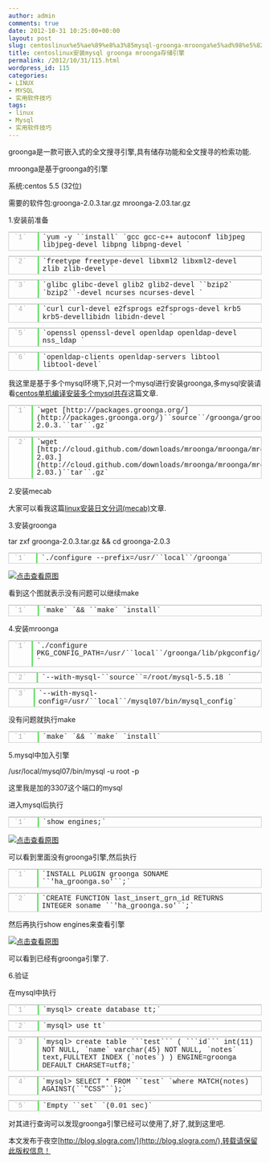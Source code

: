 ```yaml
---
author: admin
comments: true
date: 2012-10-31 10:25:00+00:00
layout: post
slug: centoslinux%e5%ae%89%e8%a3%85mysql-groonga-mroonga%e5%ad%98%e5%82%a8%e5%bc%95%e6%93%8e
title: centoslinux安装mysql groonga mroonga存储引擎
permalink: /2012/10/31/115.html
wordpress_id: 115
categories:
- LINUX
- MYSQL
- 实用软件技巧
tags:
- linux
- Mysql
- 实用软件技巧
---
```






groonga是一款可嵌入式的全文搜寻引擎,具有储存功能和全文搜寻的检索功能.





mroonga是基于groonga的引擎





系统:centos 5.5 (32位)





需要的软件包:groonga-2.0.3.tar.gz mroonga-2.03.tar.gz





1.安装前准备

















<table style="border-bottom:rgb(204,204,204) 1px solid; position:static!important; text-align:left!important; border-left:rgb(204,204,204) 1px solid; padding-bottom:0px!important; line-height:1.1em!important; margin:5px 0px 10px; outline-color:!important; padding-left:0px!important; outline-width:0px!important; width:auto!important; bottom:auto!important; padding-right:0px!important; border-collapse:collapse!important; float:none!important; height:auto!important; font-size:1em!important; vertical-align:baseline!important; border-top:rgb(204,204,204) 1px solid; right:auto!important; border-right:rgb(204,204,204) 1px solid; padding-top:0px!important; top:auto!important; left:auto!important" >
<tbody style="position:static!important; padding-bottom:0px!important; line-height:1.1em!important; border-right-width:0px!important; margin:0px; outline-color:!important; padding-left:0px!important; outline-width:0px!important; width:auto!important; bottom:auto!important; padding-right:0px!important; float:none!important; border-top-width:0px!important; border-bottom-width:0px!important; height:auto!important; font-size:1em!important; vertical-align:baseline!important; border-left-width:0px!important; right:auto!important; padding-top:0px!important; top:auto!important; left:auto!important" >
<tr style="position:static!important; padding-bottom:0px!important; line-height:1.1em!important; border-right-width:0px!important; margin:0px; outline-color:!important; padding-left:0px!important; outline-width:0px!important; width:auto!important; bottom:auto!important; padding-right:0px!important; float:none!important; border-top-width:0px!important; border-bottom-width:0px!important; height:auto!important; font-size:1em!important; vertical-align:baseline!important; border-left-width:0px!important; right:auto!important; padding-top:0px!important; top:auto!important; left:auto!important" >

<td style="position:static!important; padding-bottom:2px; line-height:1.1em!important; border-right-width:0px!important; margin:0px; outline-color:!important; padding-left:10px; outline-width:0px!important; width:3em!important; bottom:auto!important; padding-right:10px; font-family:Consolas,'Bitstream Vera Sans Mono','Courier New',Courier,monospace!important; float:none!important; border-bottom-width:0px!important; height:auto!important; color:rgb(175,175,175)!important; font-size:1em!important; vertical-align:top!important; border-top:rgb(204,204,204) 1px solid; border-left-width:0px!important; right:auto!important; padding-top:2px; top:auto!important; left:auto!important" class="number" >
`1`
</td>

<td style="position:static!important; border-left:rgb(108,226,108) 3px solid; padding-bottom:2px; border-right-width:0px!important; overflow-x:hidden; overflow-y:hidden; margin:0px; outline-color:!important; padding-left:0.5em!important; outline-width:0px!important; width:580px; bottom:auto!important; padding-right:10px; font-family:Consolas,'Bitstream Vera Sans Mono','Courier New',Courier,monospace!important; float:none!important; border-bottom-width:0px!important; height:auto!important; clear:both; font-size:1em!important; vertical-align:top!important; border-top:rgb(204,204,204) 1px solid; right:auto!important; padding-top:2px; top:auto!important; left:auto!important" class="content" >
`yum
 -y ``install` `gcc
 gcc-c++ autoconf libjpeg libjpeg-devel libpng libpng-devel `
</td>
</tr>
</tbody>
</table>






<table style="border-bottom:rgb(204,204,204) 1px solid; position:static!important; text-align:left!important; border-left:rgb(204,204,204) 1px solid; padding-bottom:0px!important; line-height:1.1em!important; margin:5px 0px 10px; outline-color:!important; padding-left:0px!important; outline-width:0px!important; width:auto!important; bottom:auto!important; padding-right:0px!important; border-collapse:collapse!important; float:none!important; height:auto!important; font-size:1em!important; vertical-align:baseline!important; border-top:rgb(204,204,204) 1px solid; right:auto!important; border-right:rgb(204,204,204) 1px solid; padding-top:0px!important; top:auto!important; left:auto!important" >
<tbody style="position:static!important; padding-bottom:0px!important; line-height:1.1em!important; border-right-width:0px!important; margin:0px; outline-color:!important; padding-left:0px!important; outline-width:0px!important; width:auto!important; bottom:auto!important; padding-right:0px!important; float:none!important; border-top-width:0px!important; border-bottom-width:0px!important; height:auto!important; font-size:1em!important; vertical-align:baseline!important; border-left-width:0px!important; right:auto!important; padding-top:0px!important; top:auto!important; left:auto!important" >
<tr style="position:static!important; padding-bottom:0px!important; line-height:1.1em!important; border-right-width:0px!important; margin:0px; outline-color:!important; padding-left:0px!important; outline-width:0px!important; width:auto!important; bottom:auto!important; padding-right:0px!important; float:none!important; border-top-width:0px!important; border-bottom-width:0px!important; height:auto!important; font-size:1em!important; vertical-align:baseline!important; border-left-width:0px!important; right:auto!important; padding-top:0px!important; top:auto!important; left:auto!important" >

<td style="position:static!important; padding-bottom:2px; line-height:1.1em!important; border-right-width:0px!important; margin:0px; outline-color:!important; padding-left:10px; outline-width:0px!important; width:3em!important; bottom:auto!important; padding-right:10px; font-family:Consolas,'Bitstream Vera Sans Mono','Courier New',Courier,monospace!important; float:none!important; border-bottom-width:0px!important; height:auto!important; color:rgb(175,175,175)!important; font-size:1em!important; vertical-align:top!important; border-top:rgb(204,204,204) 1px solid; border-left-width:0px!important; right:auto!important; padding-top:2px; top:auto!important; left:auto!important" class="number" >
`2`
</td>

<td style="position:static!important; border-left:rgb(108,226,108) 3px solid; padding-bottom:2px; border-right-width:0px!important; overflow-x:hidden; overflow-y:hidden; margin:0px; outline-color:!important; padding-left:0.5em!important; outline-width:0px!important; width:580px; bottom:auto!important; padding-right:10px; font-family:Consolas,'Bitstream Vera Sans Mono','Courier New',Courier,monospace!important; float:none!important; border-bottom-width:0px!important; height:auto!important; clear:both; font-size:1em!important; vertical-align:top!important; border-top:rgb(204,204,204) 1px solid; right:auto!important; padding-top:2px; top:auto!important; left:auto!important" class="content" >
`freetype
 freetype-devel libxml2 libxml2-devel zlib zlib-devel `
</td>
</tr>
</tbody>
</table>






<table style="border-bottom:rgb(204,204,204) 1px solid; position:static!important; text-align:left!important; border-left:rgb(204,204,204) 1px solid; padding-bottom:0px!important; line-height:1.1em!important; margin:5px 0px 10px; outline-color:!important; padding-left:0px!important; outline-width:0px!important; width:auto!important; bottom:auto!important; padding-right:0px!important; border-collapse:collapse!important; float:none!important; height:auto!important; font-size:1em!important; vertical-align:baseline!important; border-top:rgb(204,204,204) 1px solid; right:auto!important; border-right:rgb(204,204,204) 1px solid; padding-top:0px!important; top:auto!important; left:auto!important" >
<tbody style="position:static!important; padding-bottom:0px!important; line-height:1.1em!important; border-right-width:0px!important; margin:0px; outline-color:!important; padding-left:0px!important; outline-width:0px!important; width:auto!important; bottom:auto!important; padding-right:0px!important; float:none!important; border-top-width:0px!important; border-bottom-width:0px!important; height:auto!important; font-size:1em!important; vertical-align:baseline!important; border-left-width:0px!important; right:auto!important; padding-top:0px!important; top:auto!important; left:auto!important" >
<tr style="position:static!important; padding-bottom:0px!important; line-height:1.1em!important; border-right-width:0px!important; margin:0px; outline-color:!important; padding-left:0px!important; outline-width:0px!important; width:auto!important; bottom:auto!important; padding-right:0px!important; float:none!important; border-top-width:0px!important; border-bottom-width:0px!important; height:auto!important; font-size:1em!important; vertical-align:baseline!important; border-left-width:0px!important; right:auto!important; padding-top:0px!important; top:auto!important; left:auto!important" >

<td style="position:static!important; padding-bottom:2px; line-height:1.1em!important; border-right-width:0px!important; margin:0px; outline-color:!important; padding-left:10px; outline-width:0px!important; width:3em!important; bottom:auto!important; padding-right:10px; font-family:Consolas,'Bitstream Vera Sans Mono','Courier New',Courier,monospace!important; float:none!important; border-bottom-width:0px!important; height:auto!important; color:rgb(175,175,175)!important; font-size:1em!important; vertical-align:top!important; border-top:rgb(204,204,204) 1px solid; border-left-width:0px!important; right:auto!important; padding-top:2px; top:auto!important; left:auto!important" class="number" >
`3`
</td>

<td style="position:static!important; border-left:rgb(108,226,108) 3px solid; padding-bottom:2px; border-right-width:0px!important; overflow-x:hidden; overflow-y:hidden; margin:0px; outline-color:!important; padding-left:0.5em!important; outline-width:0px!important; width:580px; bottom:auto!important; padding-right:10px; font-family:Consolas,'Bitstream Vera Sans Mono','Courier New',Courier,monospace!important; float:none!important; border-bottom-width:0px!important; height:auto!important; clear:both; font-size:1em!important; vertical-align:top!important; border-top:rgb(204,204,204) 1px solid; right:auto!important; padding-top:2px; top:auto!important; left:auto!important" class="content" >
`glibc
 glibc-devel glib2 glib2-devel ``bzip2` `bzip2``-devel
 ncurses ncurses-devel `
</td>
</tr>
</tbody>
</table>






<table style="border-bottom:rgb(204,204,204) 1px solid; position:static!important; text-align:left!important; border-left:rgb(204,204,204) 1px solid; padding-bottom:0px!important; line-height:1.1em!important; margin:5px 0px 10px; outline-color:!important; padding-left:0px!important; outline-width:0px!important; width:auto!important; bottom:auto!important; padding-right:0px!important; border-collapse:collapse!important; float:none!important; height:auto!important; font-size:1em!important; vertical-align:baseline!important; border-top:rgb(204,204,204) 1px solid; right:auto!important; border-right:rgb(204,204,204) 1px solid; padding-top:0px!important; top:auto!important; left:auto!important" >
<tbody style="position:static!important; padding-bottom:0px!important; line-height:1.1em!important; border-right-width:0px!important; margin:0px; outline-color:!important; padding-left:0px!important; outline-width:0px!important; width:auto!important; bottom:auto!important; padding-right:0px!important; float:none!important; border-top-width:0px!important; border-bottom-width:0px!important; height:auto!important; font-size:1em!important; vertical-align:baseline!important; border-left-width:0px!important; right:auto!important; padding-top:0px!important; top:auto!important; left:auto!important" >
<tr style="position:static!important; padding-bottom:0px!important; line-height:1.1em!important; border-right-width:0px!important; margin:0px; outline-color:!important; padding-left:0px!important; outline-width:0px!important; width:auto!important; bottom:auto!important; padding-right:0px!important; float:none!important; border-top-width:0px!important; border-bottom-width:0px!important; height:auto!important; font-size:1em!important; vertical-align:baseline!important; border-left-width:0px!important; right:auto!important; padding-top:0px!important; top:auto!important; left:auto!important" >

<td style="position:static!important; padding-bottom:2px; line-height:1.1em!important; border-right-width:0px!important; margin:0px; outline-color:!important; padding-left:10px; outline-width:0px!important; width:3em!important; bottom:auto!important; padding-right:10px; font-family:Consolas,'Bitstream Vera Sans Mono','Courier New',Courier,monospace!important; float:none!important; border-bottom-width:0px!important; height:auto!important; color:rgb(175,175,175)!important; font-size:1em!important; vertical-align:top!important; border-top:rgb(204,204,204) 1px solid; border-left-width:0px!important; right:auto!important; padding-top:2px; top:auto!important; left:auto!important" class="number" >
`4`
</td>

<td style="position:static!important; border-left:rgb(108,226,108) 3px solid; padding-bottom:2px; border-right-width:0px!important; overflow-x:hidden; overflow-y:hidden; margin:0px; outline-color:!important; padding-left:0.5em!important; outline-width:0px!important; width:580px; bottom:auto!important; padding-right:10px; font-family:Consolas,'Bitstream Vera Sans Mono','Courier New',Courier,monospace!important; float:none!important; border-bottom-width:0px!important; height:auto!important; clear:both; font-size:1em!important; vertical-align:top!important; border-top:rgb(204,204,204) 1px solid; right:auto!important; padding-top:2px; top:auto!important; left:auto!important" class="content" >
`curl
 curl-devel e2fsprogs e2fsprogs-devel krb5 krb5-devellibidn libidn-devel `
</td>
</tr>
</tbody>
</table>






<table style="border-bottom:rgb(204,204,204) 1px solid; position:static!important; text-align:left!important; border-left:rgb(204,204,204) 1px solid; padding-bottom:0px!important; line-height:1.1em!important; margin:5px 0px 10px; outline-color:!important; padding-left:0px!important; outline-width:0px!important; width:auto!important; bottom:auto!important; padding-right:0px!important; border-collapse:collapse!important; float:none!important; height:auto!important; font-size:1em!important; vertical-align:baseline!important; border-top:rgb(204,204,204) 1px solid; right:auto!important; border-right:rgb(204,204,204) 1px solid; padding-top:0px!important; top:auto!important; left:auto!important" >
<tbody style="position:static!important; padding-bottom:0px!important; line-height:1.1em!important; border-right-width:0px!important; margin:0px; outline-color:!important; padding-left:0px!important; outline-width:0px!important; width:auto!important; bottom:auto!important; padding-right:0px!important; float:none!important; border-top-width:0px!important; border-bottom-width:0px!important; height:auto!important; font-size:1em!important; vertical-align:baseline!important; border-left-width:0px!important; right:auto!important; padding-top:0px!important; top:auto!important; left:auto!important" >
<tr style="position:static!important; padding-bottom:0px!important; line-height:1.1em!important; border-right-width:0px!important; margin:0px; outline-color:!important; padding-left:0px!important; outline-width:0px!important; width:auto!important; bottom:auto!important; padding-right:0px!important; float:none!important; border-top-width:0px!important; border-bottom-width:0px!important; height:auto!important; font-size:1em!important; vertical-align:baseline!important; border-left-width:0px!important; right:auto!important; padding-top:0px!important; top:auto!important; left:auto!important" >

<td style="position:static!important; padding-bottom:2px; line-height:1.1em!important; border-right-width:0px!important; margin:0px; outline-color:!important; padding-left:10px; outline-width:0px!important; width:3em!important; bottom:auto!important; padding-right:10px; font-family:Consolas,'Bitstream Vera Sans Mono','Courier New',Courier,monospace!important; float:none!important; border-bottom-width:0px!important; height:auto!important; color:rgb(175,175,175)!important; font-size:1em!important; vertical-align:top!important; border-top:rgb(204,204,204) 1px solid; border-left-width:0px!important; right:auto!important; padding-top:2px; top:auto!important; left:auto!important" class="number" >
`5`
</td>

<td style="position:static!important; border-left:rgb(108,226,108) 3px solid; padding-bottom:2px; border-right-width:0px!important; overflow-x:hidden; overflow-y:hidden; margin:0px; outline-color:!important; padding-left:0.5em!important; outline-width:0px!important; width:580px; bottom:auto!important; padding-right:10px; font-family:Consolas,'Bitstream Vera Sans Mono','Courier New',Courier,monospace!important; float:none!important; border-bottom-width:0px!important; height:auto!important; clear:both; font-size:1em!important; vertical-align:top!important; border-top:rgb(204,204,204) 1px solid; right:auto!important; padding-top:2px; top:auto!important; left:auto!important" class="content" >
`openssl
 openssl-devel openldap openldap-devel nss_ldap `
</td>
</tr>
</tbody>
</table>






<table style="border-bottom:rgb(204,204,204) 1px solid; position:static!important; text-align:left!important; border-left:rgb(204,204,204) 1px solid; padding-bottom:0px!important; line-height:1.1em!important; margin:5px 0px 10px; outline-color:!important; padding-left:0px!important; outline-width:0px!important; width:auto!important; bottom:auto!important; padding-right:0px!important; border-collapse:collapse!important; float:none!important; height:auto!important; font-size:1em!important; vertical-align:baseline!important; border-top:rgb(204,204,204) 1px solid; right:auto!important; border-right:rgb(204,204,204) 1px solid; padding-top:0px!important; top:auto!important; left:auto!important" >
<tbody style="position:static!important; padding-bottom:0px!important; line-height:1.1em!important; border-right-width:0px!important; margin:0px; outline-color:!important; padding-left:0px!important; outline-width:0px!important; width:auto!important; bottom:auto!important; padding-right:0px!important; float:none!important; border-top-width:0px!important; border-bottom-width:0px!important; height:auto!important; font-size:1em!important; vertical-align:baseline!important; border-left-width:0px!important; right:auto!important; padding-top:0px!important; top:auto!important; left:auto!important" >
<tr style="position:static!important; padding-bottom:0px!important; line-height:1.1em!important; border-right-width:0px!important; margin:0px; outline-color:!important; padding-left:0px!important; outline-width:0px!important; width:auto!important; bottom:auto!important; padding-right:0px!important; float:none!important; border-top-width:0px!important; border-bottom-width:0px!important; height:auto!important; font-size:1em!important; vertical-align:baseline!important; border-left-width:0px!important; right:auto!important; padding-top:0px!important; top:auto!important; left:auto!important" >

<td style="position:static!important; padding-bottom:2px; line-height:1.1em!important; border-right-width:0px!important; margin:0px; outline-color:!important; padding-left:10px; outline-width:0px!important; width:3em!important; bottom:auto!important; padding-right:10px; font-family:Consolas,'Bitstream Vera Sans Mono','Courier New',Courier,monospace!important; float:none!important; border-bottom-width:0px!important; height:auto!important; color:rgb(175,175,175)!important; font-size:1em!important; vertical-align:top!important; border-top:rgb(204,204,204) 1px solid; border-left-width:0px!important; right:auto!important; padding-top:2px; top:auto!important; left:auto!important" class="number" >
`6`
</td>

<td style="position:static!important; border-left:rgb(108,226,108) 3px solid; padding-bottom:2px; border-right-width:0px!important; overflow-x:hidden; overflow-y:hidden; margin:0px; outline-color:!important; padding-left:0.5em!important; outline-width:0px!important; width:580px; bottom:auto!important; padding-right:10px; font-family:Consolas,'Bitstream Vera Sans Mono','Courier New',Courier,monospace!important; float:none!important; border-bottom-width:0px!important; height:auto!important; clear:both; font-size:1em!important; vertical-align:top!important; border-top:rgb(204,204,204) 1px solid; right:auto!important; padding-top:2px; top:auto!important; left:auto!important" class="content" >
`openldap-clients
 openldap-servers libtool libtool-devel`
</td>
</tr>
</tbody>
</table>


















我这里是基于多个mysql环境下,只对一个mysql进行安装groonga,多mysql安装请看[centos单机编译安装多个mysql共存](http://blog.slogra.com/post-199.html)这篇文章.

















<table style="border-bottom:rgb(204,204,204) 1px solid; position:static!important; text-align:left!important; border-left:rgb(204,204,204) 1px solid; padding-bottom:0px!important; line-height:1.1em!important; margin:5px 0px 10px; outline-color:!important; padding-left:0px!important; outline-width:0px!important; width:auto!important; bottom:auto!important; padding-right:0px!important; border-collapse:collapse!important; float:none!important; height:auto!important; font-size:1em!important; vertical-align:baseline!important; border-top:rgb(204,204,204) 1px solid; right:auto!important; border-right:rgb(204,204,204) 1px solid; padding-top:0px!important; top:auto!important; left:auto!important" >
<tbody style="position:static!important; padding-bottom:0px!important; line-height:1.1em!important; border-right-width:0px!important; margin:0px; outline-color:!important; padding-left:0px!important; outline-width:0px!important; width:auto!important; bottom:auto!important; padding-right:0px!important; float:none!important; border-top-width:0px!important; border-bottom-width:0px!important; height:auto!important; font-size:1em!important; vertical-align:baseline!important; border-left-width:0px!important; right:auto!important; padding-top:0px!important; top:auto!important; left:auto!important" >
<tr style="position:static!important; padding-bottom:0px!important; line-height:1.1em!important; border-right-width:0px!important; margin:0px; outline-color:!important; padding-left:0px!important; outline-width:0px!important; width:auto!important; bottom:auto!important; padding-right:0px!important; float:none!important; border-top-width:0px!important; border-bottom-width:0px!important; height:auto!important; font-size:1em!important; vertical-align:baseline!important; border-left-width:0px!important; right:auto!important; padding-top:0px!important; top:auto!important; left:auto!important" >

<td style="position:static!important; padding-bottom:2px; line-height:1.1em!important; border-right-width:0px!important; margin:0px; outline-color:!important; padding-left:10px; outline-width:0px!important; width:3em!important; bottom:auto!important; padding-right:10px; font-family:Consolas,'Bitstream Vera Sans Mono','Courier New',Courier,monospace!important; float:none!important; border-bottom-width:0px!important; height:auto!important; color:rgb(175,175,175)!important; font-size:1em!important; vertical-align:top!important; border-top:rgb(204,204,204) 1px solid; border-left-width:0px!important; right:auto!important; padding-top:2px; top:auto!important; left:auto!important" class="number" >
`1`
</td>

<td style="position:static!important; border-left:rgb(108,226,108) 3px solid; padding-bottom:2px; border-right-width:0px!important; overflow-x:hidden; overflow-y:hidden; margin:0px; outline-color:!important; padding-left:0.5em!important; outline-width:0px!important; width:580px; bottom:auto!important; padding-right:10px; font-family:Consolas,'Bitstream Vera Sans Mono','Courier New',Courier,monospace!important; float:none!important; border-bottom-width:0px!important; height:auto!important; clear:both; font-size:1em!important; vertical-align:top!important; border-top:rgb(204,204,204) 1px solid; right:auto!important; padding-top:2px; top:auto!important; left:auto!important" class="content" >
`wget [http://packages.groonga.org/](http://packages.groonga.org/)``source``/groonga/groonga-2.0.3.``tar``.gz`
</td>
</tr>
</tbody>
</table>






<table style="border-bottom:rgb(204,204,204) 1px solid; position:static!important; text-align:left!important; border-left:rgb(204,204,204) 1px solid; padding-bottom:0px!important; line-height:1.1em!important; margin:5px 0px 10px; outline-color:!important; padding-left:0px!important; outline-width:0px!important; width:auto!important; bottom:auto!important; padding-right:0px!important; border-collapse:collapse!important; float:none!important; height:auto!important; font-size:1em!important; vertical-align:baseline!important; border-top:rgb(204,204,204) 1px solid; right:auto!important; border-right:rgb(204,204,204) 1px solid; padding-top:0px!important; top:auto!important; left:auto!important" >
<tbody style="position:static!important; padding-bottom:0px!important; line-height:1.1em!important; border-right-width:0px!important; margin:0px; outline-color:!important; padding-left:0px!important; outline-width:0px!important; width:auto!important; bottom:auto!important; padding-right:0px!important; float:none!important; border-top-width:0px!important; border-bottom-width:0px!important; height:auto!important; font-size:1em!important; vertical-align:baseline!important; border-left-width:0px!important; right:auto!important; padding-top:0px!important; top:auto!important; left:auto!important" >
<tr style="position:static!important; padding-bottom:0px!important; line-height:1.1em!important; border-right-width:0px!important; margin:0px; outline-color:!important; padding-left:0px!important; outline-width:0px!important; width:auto!important; bottom:auto!important; padding-right:0px!important; float:none!important; border-top-width:0px!important; border-bottom-width:0px!important; height:auto!important; font-size:1em!important; vertical-align:baseline!important; border-left-width:0px!important; right:auto!important; padding-top:0px!important; top:auto!important; left:auto!important" >

<td style="position:static!important; padding-bottom:2px; line-height:1.1em!important; border-right-width:0px!important; margin:0px; outline-color:!important; padding-left:10px; outline-width:0px!important; width:3em!important; bottom:auto!important; padding-right:10px; font-family:Consolas,'Bitstream Vera Sans Mono','Courier New',Courier,monospace!important; float:none!important; border-bottom-width:0px!important; height:auto!important; color:rgb(175,175,175)!important; font-size:1em!important; vertical-align:top!important; border-top:rgb(204,204,204) 1px solid; border-left-width:0px!important; right:auto!important; padding-top:2px; top:auto!important; left:auto!important" class="number" >
`2`
</td>

<td style="position:static!important; border-left:rgb(108,226,108) 3px solid; padding-bottom:2px; border-right-width:0px!important; overflow-x:hidden; overflow-y:hidden; margin:0px; outline-color:!important; padding-left:0.5em!important; outline-width:0px!important; width:580px; bottom:auto!important; padding-right:10px; font-family:Consolas,'Bitstream Vera Sans Mono','Courier New',Courier,monospace!important; float:none!important; border-bottom-width:0px!important; height:auto!important; clear:both; font-size:1em!important; vertical-align:top!important; border-top:rgb(204,204,204) 1px solid; right:auto!important; padding-top:2px; top:auto!important; left:auto!important" class="content" >
`wget [http://cloud.github.com/downloads/mroonga/mroonga/mroonga-2.03.](http://cloud.github.com/downloads/mroonga/mroonga/mroonga-2.03.)``tar``.gz`
</td>
</tr>
</tbody>
</table>


















2.安装mecab





大家可以看我这篇[linux安装日文分词(mecab)](http://blog.slogra.com/post-203.html)文章.





  







3.安装groonga





tar zxf groonga-2.0.3.tar.gz && cd groonga-2.0.3














<table style="border-bottom:rgb(204,204,204) 1px solid; position:static!important; text-align:left!important; border-left:rgb(204,204,204) 1px solid; padding-bottom:0px!important; line-height:1.1em!important; margin:5px 0px 10px; outline-color:!important; padding-left:0px!important; outline-width:0px!important; width:auto!important; bottom:auto!important; padding-right:0px!important; border-collapse:collapse!important; float:none!important; height:auto!important; font-size:1em!important; vertical-align:baseline!important; border-top:rgb(204,204,204) 1px solid; right:auto!important; border-right:rgb(204,204,204) 1px solid; padding-top:0px!important; top:auto!important; left:auto!important" >
<tbody style="position:static!important; padding-bottom:0px!important; line-height:1.1em!important; border-right-width:0px!important; margin:0px; outline-color:!important; padding-left:0px!important; outline-width:0px!important; width:auto!important; bottom:auto!important; padding-right:0px!important; float:none!important; border-top-width:0px!important; border-bottom-width:0px!important; height:auto!important; font-size:1em!important; vertical-align:baseline!important; border-left-width:0px!important; right:auto!important; padding-top:0px!important; top:auto!important; left:auto!important" >
<tr style="position:static!important; padding-bottom:0px!important; line-height:1.1em!important; border-right-width:0px!important; margin:0px; outline-color:!important; padding-left:0px!important; outline-width:0px!important; width:auto!important; bottom:auto!important; padding-right:0px!important; float:none!important; border-top-width:0px!important; border-bottom-width:0px!important; height:auto!important; font-size:1em!important; vertical-align:baseline!important; border-left-width:0px!important; right:auto!important; padding-top:0px!important; top:auto!important; left:auto!important" >

<td style="position:static!important; padding-bottom:2px; line-height:1.1em!important; border-right-width:0px!important; margin:0px; outline-color:!important; padding-left:10px; outline-width:0px!important; width:3em!important; bottom:auto!important; padding-right:10px; font-family:Consolas,'Bitstream Vera Sans Mono','Courier New',Courier,monospace!important; float:none!important; border-bottom-width:0px!important; height:auto!important; color:rgb(175,175,175)!important; font-size:1em!important; vertical-align:top!important; border-top:rgb(204,204,204) 1px solid; border-left-width:0px!important; right:auto!important; padding-top:2px; top:auto!important; left:auto!important" class="number" >
`1`
</td>

<td style="position:static!important; border-left:rgb(108,226,108) 3px solid; padding-bottom:2px; border-right-width:0px!important; overflow-x:hidden; overflow-y:hidden; margin:0px; outline-color:!important; padding-left:0.5em!important; outline-width:0px!important; width:580px; bottom:auto!important; padding-right:10px; font-family:Consolas,'Bitstream Vera Sans Mono','Courier New',Courier,monospace!important; float:none!important; border-bottom-width:0px!important; height:auto!important; clear:both; font-size:1em!important; vertical-align:top!important; border-top:rgb(204,204,204) 1px solid; right:auto!important; padding-top:2px; top:auto!important; left:auto!important" class="content" >
`./configure
 --prefix=/usr/``local``/groonga`
</td>
</tr>
</tbody>
</table>















[![点击查看原图](http://akmumu-wordpress.stor.sinaapp.com/wp-content/uploads/pic/other_site/blog_slogra_b4b1959477263cb35fbdfc723cc504b1201206092038541162837073.jpg)](http://akmumu-wordpress.stor.sinaapp.com/wp-content/uploads/pic/other_site/blog_slogra_b4b1959477263cb35fbdfc723cc504b1201206092038541162837073.jpg)  







看到这个图就表示没有问题可以继续make














<table style="border-bottom:rgb(204,204,204) 1px solid; position:static!important; text-align:left!important; border-left:rgb(204,204,204) 1px solid; padding-bottom:0px!important; line-height:1.1em!important; margin:5px 0px 10px; outline-color:!important; padding-left:0px!important; outline-width:0px!important; width:auto!important; bottom:auto!important; padding-right:0px!important; border-collapse:collapse!important; float:none!important; height:auto!important; font-size:1em!important; vertical-align:baseline!important; border-top:rgb(204,204,204) 1px solid; right:auto!important; border-right:rgb(204,204,204) 1px solid; padding-top:0px!important; top:auto!important; left:auto!important" >
<tbody style="position:static!important; padding-bottom:0px!important; line-height:1.1em!important; border-right-width:0px!important; margin:0px; outline-color:!important; padding-left:0px!important; outline-width:0px!important; width:auto!important; bottom:auto!important; padding-right:0px!important; float:none!important; border-top-width:0px!important; border-bottom-width:0px!important; height:auto!important; font-size:1em!important; vertical-align:baseline!important; border-left-width:0px!important; right:auto!important; padding-top:0px!important; top:auto!important; left:auto!important" >
<tr style="position:static!important; padding-bottom:0px!important; line-height:1.1em!important; border-right-width:0px!important; margin:0px; outline-color:!important; padding-left:0px!important; outline-width:0px!important; width:auto!important; bottom:auto!important; padding-right:0px!important; float:none!important; border-top-width:0px!important; border-bottom-width:0px!important; height:auto!important; font-size:1em!important; vertical-align:baseline!important; border-left-width:0px!important; right:auto!important; padding-top:0px!important; top:auto!important; left:auto!important" >

<td style="position:static!important; padding-bottom:2px; line-height:1.1em!important; border-right-width:0px!important; margin:0px; outline-color:!important; padding-left:10px; outline-width:0px!important; width:3em!important; bottom:auto!important; padding-right:10px; font-family:Consolas,'Bitstream Vera Sans Mono','Courier New',Courier,monospace!important; float:none!important; border-bottom-width:0px!important; height:auto!important; color:rgb(175,175,175)!important; font-size:1em!important; vertical-align:top!important; border-top:rgb(204,204,204) 1px solid; border-left-width:0px!important; right:auto!important; padding-top:2px; top:auto!important; left:auto!important" class="number" >
`1`
</td>

<td style="position:static!important; border-left:rgb(108,226,108) 3px solid; padding-bottom:2px; border-right-width:0px!important; overflow-x:hidden; overflow-y:hidden; margin:0px; outline-color:!important; padding-left:0.5em!important; outline-width:0px!important; width:580px; bottom:auto!important; padding-right:10px; font-family:Consolas,'Bitstream Vera Sans Mono','Courier New',Courier,monospace!important; float:none!important; border-bottom-width:0px!important; height:auto!important; clear:both; font-size:1em!important; vertical-align:top!important; border-top:rgb(204,204,204) 1px solid; right:auto!important; padding-top:2px; top:auto!important; left:auto!important" class="content" >
`make` `&& ``make` `install`
</td>
</tr>
</tbody>
</table>















4.安装mroonga

















<table style="border-bottom:rgb(204,204,204) 1px solid; position:static!important; text-align:left!important; border-left:rgb(204,204,204) 1px solid; padding-bottom:0px!important; line-height:1.1em!important; margin:5px 0px 10px; outline-color:!important; padding-left:0px!important; outline-width:0px!important; width:auto!important; bottom:auto!important; padding-right:0px!important; border-collapse:collapse!important; float:none!important; height:auto!important; font-size:1em!important; vertical-align:baseline!important; border-top:rgb(204,204,204) 1px solid; right:auto!important; border-right:rgb(204,204,204) 1px solid; padding-top:0px!important; top:auto!important; left:auto!important" >
<tbody style="position:static!important; padding-bottom:0px!important; line-height:1.1em!important; border-right-width:0px!important; margin:0px; outline-color:!important; padding-left:0px!important; outline-width:0px!important; width:auto!important; bottom:auto!important; padding-right:0px!important; float:none!important; border-top-width:0px!important; border-bottom-width:0px!important; height:auto!important; font-size:1em!important; vertical-align:baseline!important; border-left-width:0px!important; right:auto!important; padding-top:0px!important; top:auto!important; left:auto!important" >
<tr style="position:static!important; padding-bottom:0px!important; line-height:1.1em!important; border-right-width:0px!important; margin:0px; outline-color:!important; padding-left:0px!important; outline-width:0px!important; width:auto!important; bottom:auto!important; padding-right:0px!important; float:none!important; border-top-width:0px!important; border-bottom-width:0px!important; height:auto!important; font-size:1em!important; vertical-align:baseline!important; border-left-width:0px!important; right:auto!important; padding-top:0px!important; top:auto!important; left:auto!important" >

<td style="position:static!important; padding-bottom:2px; line-height:1.1em!important; border-right-width:0px!important; margin:0px; outline-color:!important; padding-left:10px; outline-width:0px!important; width:3em!important; bottom:auto!important; padding-right:10px; font-family:Consolas,'Bitstream Vera Sans Mono','Courier New',Courier,monospace!important; float:none!important; border-bottom-width:0px!important; height:auto!important; color:rgb(175,175,175)!important; font-size:1em!important; vertical-align:top!important; border-top:rgb(204,204,204) 1px solid; border-left-width:0px!important; right:auto!important; padding-top:2px; top:auto!important; left:auto!important" class="number" >
`1`
</td>

<td style="position:static!important; border-left:rgb(108,226,108) 3px solid; padding-bottom:2px; border-right-width:0px!important; overflow-x:hidden; overflow-y:hidden; margin:0px; outline-color:!important; padding-left:0.5em!important; outline-width:0px!important; width:580px; bottom:auto!important; padding-right:10px; font-family:Consolas,'Bitstream Vera Sans Mono','Courier New',Courier,monospace!important; float:none!important; border-bottom-width:0px!important; height:auto!important; clear:both; font-size:1em!important; vertical-align:top!important; border-top:rgb(204,204,204) 1px solid; right:auto!important; padding-top:2px; top:auto!important; left:auto!important" class="content" >
`./configure
 PKG_CONFIG_PATH=/usr/``local``/groonga/lib/pkgconfig/
 `
</td>
</tr>
</tbody>
</table>






<table style="border-bottom:rgb(204,204,204) 1px solid; position:static!important; text-align:left!important; border-left:rgb(204,204,204) 1px solid; padding-bottom:0px!important; line-height:1.1em!important; margin:5px 0px 10px; outline-color:!important; padding-left:0px!important; outline-width:0px!important; width:auto!important; bottom:auto!important; padding-right:0px!important; border-collapse:collapse!important; float:none!important; height:auto!important; font-size:1em!important; vertical-align:baseline!important; border-top:rgb(204,204,204) 1px solid; right:auto!important; border-right:rgb(204,204,204) 1px solid; padding-top:0px!important; top:auto!important; left:auto!important" >
<tbody style="position:static!important; padding-bottom:0px!important; line-height:1.1em!important; border-right-width:0px!important; margin:0px; outline-color:!important; padding-left:0px!important; outline-width:0px!important; width:auto!important; bottom:auto!important; padding-right:0px!important; float:none!important; border-top-width:0px!important; border-bottom-width:0px!important; height:auto!important; font-size:1em!important; vertical-align:baseline!important; border-left-width:0px!important; right:auto!important; padding-top:0px!important; top:auto!important; left:auto!important" >
<tr style="position:static!important; padding-bottom:0px!important; line-height:1.1em!important; border-right-width:0px!important; margin:0px; outline-color:!important; padding-left:0px!important; outline-width:0px!important; width:auto!important; bottom:auto!important; padding-right:0px!important; float:none!important; border-top-width:0px!important; border-bottom-width:0px!important; height:auto!important; font-size:1em!important; vertical-align:baseline!important; border-left-width:0px!important; right:auto!important; padding-top:0px!important; top:auto!important; left:auto!important" >

<td style="position:static!important; padding-bottom:2px; line-height:1.1em!important; border-right-width:0px!important; margin:0px; outline-color:!important; padding-left:10px; outline-width:0px!important; width:3em!important; bottom:auto!important; padding-right:10px; font-family:Consolas,'Bitstream Vera Sans Mono','Courier New',Courier,monospace!important; float:none!important; border-bottom-width:0px!important; height:auto!important; color:rgb(175,175,175)!important; font-size:1em!important; vertical-align:top!important; border-top:rgb(204,204,204) 1px solid; border-left-width:0px!important; right:auto!important; padding-top:2px; top:auto!important; left:auto!important" class="number" >
`2`
</td>

<td style="position:static!important; border-left:rgb(108,226,108) 3px solid; padding-bottom:2px; border-right-width:0px!important; overflow-x:hidden; overflow-y:hidden; margin:0px; outline-color:!important; padding-left:0.5em!important; outline-width:0px!important; width:580px; bottom:auto!important; padding-right:10px; font-family:Consolas,'Bitstream Vera Sans Mono','Courier New',Courier,monospace!important; float:none!important; border-bottom-width:0px!important; height:auto!important; clear:both; font-size:1em!important; vertical-align:top!important; border-top:rgb(204,204,204) 1px solid; right:auto!important; padding-top:2px; top:auto!important; left:auto!important" class="content" >
`--with-mysql-``source``=/root/mysql-5.5.18
 `
</td>
</tr>
</tbody>
</table>






<table style="border-bottom:rgb(204,204,204) 1px solid; position:static!important; text-align:left!important; border-left:rgb(204,204,204) 1px solid; padding-bottom:0px!important; line-height:1.1em!important; margin:5px 0px 10px; outline-color:!important; padding-left:0px!important; outline-width:0px!important; width:auto!important; bottom:auto!important; padding-right:0px!important; border-collapse:collapse!important; float:none!important; height:auto!important; font-size:1em!important; vertical-align:baseline!important; border-top:rgb(204,204,204) 1px solid; right:auto!important; border-right:rgb(204,204,204) 1px solid; padding-top:0px!important; top:auto!important; left:auto!important" >
<tbody style="position:static!important; padding-bottom:0px!important; line-height:1.1em!important; border-right-width:0px!important; margin:0px; outline-color:!important; padding-left:0px!important; outline-width:0px!important; width:auto!important; bottom:auto!important; padding-right:0px!important; float:none!important; border-top-width:0px!important; border-bottom-width:0px!important; height:auto!important; font-size:1em!important; vertical-align:baseline!important; border-left-width:0px!important; right:auto!important; padding-top:0px!important; top:auto!important; left:auto!important" >
<tr style="position:static!important; padding-bottom:0px!important; line-height:1.1em!important; border-right-width:0px!important; margin:0px; outline-color:!important; padding-left:0px!important; outline-width:0px!important; width:auto!important; bottom:auto!important; padding-right:0px!important; float:none!important; border-top-width:0px!important; border-bottom-width:0px!important; height:auto!important; font-size:1em!important; vertical-align:baseline!important; border-left-width:0px!important; right:auto!important; padding-top:0px!important; top:auto!important; left:auto!important" >

<td style="position:static!important; padding-bottom:2px; line-height:1.1em!important; border-right-width:0px!important; margin:0px; outline-color:!important; padding-left:10px; outline-width:0px!important; width:3em!important; bottom:auto!important; padding-right:10px; font-family:Consolas,'Bitstream Vera Sans Mono','Courier New',Courier,monospace!important; float:none!important; border-bottom-width:0px!important; height:auto!important; color:rgb(175,175,175)!important; font-size:1em!important; vertical-align:top!important; border-top:rgb(204,204,204) 1px solid; border-left-width:0px!important; right:auto!important; padding-top:2px; top:auto!important; left:auto!important" class="number" >
`3`
</td>

<td style="position:static!important; border-left:rgb(108,226,108) 3px solid; padding-bottom:2px; border-right-width:0px!important; overflow-x:hidden; overflow-y:hidden; margin:0px; outline-color:!important; padding-left:0.5em!important; outline-width:0px!important; width:580px; bottom:auto!important; padding-right:10px; font-family:Consolas,'Bitstream Vera Sans Mono','Courier New',Courier,monospace!important; float:none!important; border-bottom-width:0px!important; height:auto!important; clear:both; font-size:1em!important; vertical-align:top!important; border-top:rgb(204,204,204) 1px solid; right:auto!important; padding-top:2px; top:auto!important; left:auto!important" class="content" >
`--with-mysql-config=/usr/``local``/mysql07/bin/mysql_config`
</td>
</tr>
</tbody>
</table>


















没有问题就执行make














<table style="border-bottom:rgb(204,204,204) 1px solid; position:static!important; text-align:left!important; border-left:rgb(204,204,204) 1px solid; padding-bottom:0px!important; line-height:1.1em!important; margin:5px 0px 10px; outline-color:!important; padding-left:0px!important; outline-width:0px!important; width:auto!important; bottom:auto!important; padding-right:0px!important; border-collapse:collapse!important; float:none!important; height:auto!important; font-size:1em!important; vertical-align:baseline!important; border-top:rgb(204,204,204) 1px solid; right:auto!important; border-right:rgb(204,204,204) 1px solid; padding-top:0px!important; top:auto!important; left:auto!important" >
<tbody style="position:static!important; padding-bottom:0px!important; line-height:1.1em!important; border-right-width:0px!important; margin:0px; outline-color:!important; padding-left:0px!important; outline-width:0px!important; width:auto!important; bottom:auto!important; padding-right:0px!important; float:none!important; border-top-width:0px!important; border-bottom-width:0px!important; height:auto!important; font-size:1em!important; vertical-align:baseline!important; border-left-width:0px!important; right:auto!important; padding-top:0px!important; top:auto!important; left:auto!important" >
<tr style="position:static!important; padding-bottom:0px!important; line-height:1.1em!important; border-right-width:0px!important; margin:0px; outline-color:!important; padding-left:0px!important; outline-width:0px!important; width:auto!important; bottom:auto!important; padding-right:0px!important; float:none!important; border-top-width:0px!important; border-bottom-width:0px!important; height:auto!important; font-size:1em!important; vertical-align:baseline!important; border-left-width:0px!important; right:auto!important; padding-top:0px!important; top:auto!important; left:auto!important" >

<td style="position:static!important; padding-bottom:2px; line-height:1.1em!important; border-right-width:0px!important; margin:0px; outline-color:!important; padding-left:10px; outline-width:0px!important; width:3em!important; bottom:auto!important; padding-right:10px; font-family:Consolas,'Bitstream Vera Sans Mono','Courier New',Courier,monospace!important; float:none!important; border-bottom-width:0px!important; height:auto!important; color:rgb(175,175,175)!important; font-size:1em!important; vertical-align:top!important; border-top:rgb(204,204,204) 1px solid; border-left-width:0px!important; right:auto!important; padding-top:2px; top:auto!important; left:auto!important" class="number" >
`1`
</td>

<td style="position:static!important; border-left:rgb(108,226,108) 3px solid; padding-bottom:2px; border-right-width:0px!important; overflow-x:hidden; overflow-y:hidden; margin:0px; outline-color:!important; padding-left:0.5em!important; outline-width:0px!important; width:580px; bottom:auto!important; padding-right:10px; font-family:Consolas,'Bitstream Vera Sans Mono','Courier New',Courier,monospace!important; float:none!important; border-bottom-width:0px!important; height:auto!important; clear:both; font-size:1em!important; vertical-align:top!important; border-top:rgb(204,204,204) 1px solid; right:auto!important; padding-top:2px; top:auto!important; left:auto!important" class="content" >
`make` `&& ``make` `install`
</td>
</tr>
</tbody>
</table>















5.mysql中加入引擎





/usr/local/mysql07/bin/mysql -u root -p





这里我是加的3307这个端口的mysql





进入mysql后执行














<table style="border-bottom:rgb(204,204,204) 1px solid; position:static!important; text-align:left!important; border-left:rgb(204,204,204) 1px solid; padding-bottom:0px!important; line-height:1.1em!important; margin:5px 0px 10px; outline-color:!important; padding-left:0px!important; outline-width:0px!important; width:auto!important; bottom:auto!important; padding-right:0px!important; border-collapse:collapse!important; float:none!important; height:auto!important; font-size:1em!important; vertical-align:baseline!important; border-top:rgb(204,204,204) 1px solid; right:auto!important; border-right:rgb(204,204,204) 1px solid; padding-top:0px!important; top:auto!important; left:auto!important" >
<tbody style="position:static!important; padding-bottom:0px!important; line-height:1.1em!important; border-right-width:0px!important; margin:0px; outline-color:!important; padding-left:0px!important; outline-width:0px!important; width:auto!important; bottom:auto!important; padding-right:0px!important; float:none!important; border-top-width:0px!important; border-bottom-width:0px!important; height:auto!important; font-size:1em!important; vertical-align:baseline!important; border-left-width:0px!important; right:auto!important; padding-top:0px!important; top:auto!important; left:auto!important" >
<tr style="position:static!important; padding-bottom:0px!important; line-height:1.1em!important; border-right-width:0px!important; margin:0px; outline-color:!important; padding-left:0px!important; outline-width:0px!important; width:auto!important; bottom:auto!important; padding-right:0px!important; float:none!important; border-top-width:0px!important; border-bottom-width:0px!important; height:auto!important; font-size:1em!important; vertical-align:baseline!important; border-left-width:0px!important; right:auto!important; padding-top:0px!important; top:auto!important; left:auto!important" >

<td style="position:static!important; padding-bottom:2px; line-height:1.1em!important; border-right-width:0px!important; margin:0px; outline-color:!important; padding-left:10px; outline-width:0px!important; width:3em!important; bottom:auto!important; padding-right:10px; font-family:Consolas,'Bitstream Vera Sans Mono','Courier New',Courier,monospace!important; float:none!important; border-bottom-width:0px!important; height:auto!important; color:rgb(175,175,175)!important; font-size:1em!important; vertical-align:top!important; border-top:rgb(204,204,204) 1px solid; border-left-width:0px!important; right:auto!important; padding-top:2px; top:auto!important; left:auto!important" class="number" >
`1`
</td>

<td style="position:static!important; border-left:rgb(108,226,108) 3px solid; padding-bottom:2px; border-right-width:0px!important; overflow-x:hidden; overflow-y:hidden; margin:0px; outline-color:!important; padding-left:0.5em!important; outline-width:0px!important; width:580px; bottom:auto!important; padding-right:10px; font-family:Consolas,'Bitstream Vera Sans Mono','Courier New',Courier,monospace!important; float:none!important; border-bottom-width:0px!important; height:auto!important; clear:both; font-size:1em!important; vertical-align:top!important; border-top:rgb(204,204,204) 1px solid; right:auto!important; padding-top:2px; top:auto!important; left:auto!important" class="content" >
`show
 engines;`
</td>
</tr>
</tbody>
</table>















[![点击查看原图](http://akmumu-wordpress.stor.sinaapp.com/wp-content/uploads/pic/other_site/blog_slogra_46a7cb3c08ce5267e1490ae92b80245320120609203853339424669.jpg)](http://akmumu-wordpress.stor.sinaapp.com/wp-content/uploads/pic/other_site/blog_slogra_46a7cb3c08ce5267e1490ae92b80245320120609203853339424669.jpg)  







可以看到里面没有groonga引擎,然后执行

















<table style="border-bottom:rgb(204,204,204) 1px solid; position:static!important; text-align:left!important; border-left:rgb(204,204,204) 1px solid; padding-bottom:0px!important; line-height:1.1em!important; margin:5px 0px 10px; outline-color:!important; padding-left:0px!important; outline-width:0px!important; width:auto!important; bottom:auto!important; padding-right:0px!important; border-collapse:collapse!important; float:none!important; height:auto!important; font-size:1em!important; vertical-align:baseline!important; border-top:rgb(204,204,204) 1px solid; right:auto!important; border-right:rgb(204,204,204) 1px solid; padding-top:0px!important; top:auto!important; left:auto!important" >
<tbody style="position:static!important; padding-bottom:0px!important; line-height:1.1em!important; border-right-width:0px!important; margin:0px; outline-color:!important; padding-left:0px!important; outline-width:0px!important; width:auto!important; bottom:auto!important; padding-right:0px!important; float:none!important; border-top-width:0px!important; border-bottom-width:0px!important; height:auto!important; font-size:1em!important; vertical-align:baseline!important; border-left-width:0px!important; right:auto!important; padding-top:0px!important; top:auto!important; left:auto!important" >
<tr style="position:static!important; padding-bottom:0px!important; line-height:1.1em!important; border-right-width:0px!important; margin:0px; outline-color:!important; padding-left:0px!important; outline-width:0px!important; width:auto!important; bottom:auto!important; padding-right:0px!important; float:none!important; border-top-width:0px!important; border-bottom-width:0px!important; height:auto!important; font-size:1em!important; vertical-align:baseline!important; border-left-width:0px!important; right:auto!important; padding-top:0px!important; top:auto!important; left:auto!important" >

<td style="position:static!important; padding-bottom:2px; line-height:1.1em!important; border-right-width:0px!important; margin:0px; outline-color:!important; padding-left:10px; outline-width:0px!important; width:3em!important; bottom:auto!important; padding-right:10px; font-family:Consolas,'Bitstream Vera Sans Mono','Courier New',Courier,monospace!important; float:none!important; border-bottom-width:0px!important; height:auto!important; color:rgb(175,175,175)!important; font-size:1em!important; vertical-align:top!important; border-top:rgb(204,204,204) 1px solid; border-left-width:0px!important; right:auto!important; padding-top:2px; top:auto!important; left:auto!important" class="number" >
`1`
</td>

<td style="position:static!important; border-left:rgb(108,226,108) 3px solid; padding-bottom:2px; border-right-width:0px!important; overflow-x:hidden; overflow-y:hidden; margin:0px; outline-color:!important; padding-left:0.5em!important; outline-width:0px!important; width:580px; bottom:auto!important; padding-right:10px; font-family:Consolas,'Bitstream Vera Sans Mono','Courier New',Courier,monospace!important; float:none!important; border-bottom-width:0px!important; height:auto!important; clear:both; font-size:1em!important; vertical-align:top!important; border-top:rgb(204,204,204) 1px solid; right:auto!important; padding-top:2px; top:auto!important; left:auto!important" class="content" >
`INSTALL
 PLUGIN groonga SONAME ``'ha_groonga.so'``;`
</td>
</tr>
</tbody>
</table>






<table style="border-bottom:rgb(204,204,204) 1px solid; position:static!important; text-align:left!important; border-left:rgb(204,204,204) 1px solid; padding-bottom:0px!important; line-height:1.1em!important; margin:5px 0px 10px; outline-color:!important; padding-left:0px!important; outline-width:0px!important; width:auto!important; bottom:auto!important; padding-right:0px!important; border-collapse:collapse!important; float:none!important; height:auto!important; font-size:1em!important; vertical-align:baseline!important; border-top:rgb(204,204,204) 1px solid; right:auto!important; border-right:rgb(204,204,204) 1px solid; padding-top:0px!important; top:auto!important; left:auto!important" >
<tbody style="position:static!important; padding-bottom:0px!important; line-height:1.1em!important; border-right-width:0px!important; margin:0px; outline-color:!important; padding-left:0px!important; outline-width:0px!important; width:auto!important; bottom:auto!important; padding-right:0px!important; float:none!important; border-top-width:0px!important; border-bottom-width:0px!important; height:auto!important; font-size:1em!important; vertical-align:baseline!important; border-left-width:0px!important; right:auto!important; padding-top:0px!important; top:auto!important; left:auto!important" >
<tr style="position:static!important; padding-bottom:0px!important; line-height:1.1em!important; border-right-width:0px!important; margin:0px; outline-color:!important; padding-left:0px!important; outline-width:0px!important; width:auto!important; bottom:auto!important; padding-right:0px!important; float:none!important; border-top-width:0px!important; border-bottom-width:0px!important; height:auto!important; font-size:1em!important; vertical-align:baseline!important; border-left-width:0px!important; right:auto!important; padding-top:0px!important; top:auto!important; left:auto!important" >

<td style="position:static!important; padding-bottom:2px; line-height:1.1em!important; border-right-width:0px!important; margin:0px; outline-color:!important; padding-left:10px; outline-width:0px!important; width:3em!important; bottom:auto!important; padding-right:10px; font-family:Consolas,'Bitstream Vera Sans Mono','Courier New',Courier,monospace!important; float:none!important; border-bottom-width:0px!important; height:auto!important; color:rgb(175,175,175)!important; font-size:1em!important; vertical-align:top!important; border-top:rgb(204,204,204) 1px solid; border-left-width:0px!important; right:auto!important; padding-top:2px; top:auto!important; left:auto!important" class="number" >
`2`
</td>

<td style="position:static!important; border-left:rgb(108,226,108) 3px solid; padding-bottom:2px; border-right-width:0px!important; overflow-x:hidden; overflow-y:hidden; margin:0px; outline-color:!important; padding-left:0.5em!important; outline-width:0px!important; width:580px; bottom:auto!important; padding-right:10px; font-family:Consolas,'Bitstream Vera Sans Mono','Courier New',Courier,monospace!important; float:none!important; border-bottom-width:0px!important; height:auto!important; clear:both; font-size:1em!important; vertical-align:top!important; border-top:rgb(204,204,204) 1px solid; right:auto!important; padding-top:2px; top:auto!important; left:auto!important" class="content" >
`CREATE
 FUNCTION last_insert_grn_id RETURNS INTEGER soname ``'ha_groonga.so'``;`
</td>
</tr>
</tbody>
</table>


















然后再执行show engines来查看引擎





[![点击查看原图](http://akmumu-wordpress.stor.sinaapp.com/wp-content/uploads/pic/other_site/blog_slogra_0a688c83f24c71f7ef73a8ec00885e0f20120609203854297606221.jpg)](http://akmumu-wordpress.stor.sinaapp.com/wp-content/uploads/pic/other_site/blog_slogra_0a688c83f24c71f7ef73a8ec00885e0f20120609203854297606221.jpg)  







可以看到已经有groonga引擎了.





6.验证





在mysql中执行

















<table style="border-bottom:rgb(204,204,204) 1px solid; position:static!important; text-align:left!important; border-left:rgb(204,204,204) 1px solid; padding-bottom:0px!important; line-height:1.1em!important; margin:5px 0px 10px; outline-color:!important; padding-left:0px!important; outline-width:0px!important; width:auto!important; bottom:auto!important; padding-right:0px!important; border-collapse:collapse!important; float:none!important; height:auto!important; font-size:1em!important; vertical-align:baseline!important; border-top:rgb(204,204,204) 1px solid; right:auto!important; border-right:rgb(204,204,204) 1px solid; padding-top:0px!important; top:auto!important; left:auto!important" >
<tbody style="position:static!important; padding-bottom:0px!important; line-height:1.1em!important; border-right-width:0px!important; margin:0px; outline-color:!important; padding-left:0px!important; outline-width:0px!important; width:auto!important; bottom:auto!important; padding-right:0px!important; float:none!important; border-top-width:0px!important; border-bottom-width:0px!important; height:auto!important; font-size:1em!important; vertical-align:baseline!important; border-left-width:0px!important; right:auto!important; padding-top:0px!important; top:auto!important; left:auto!important" >
<tr style="position:static!important; padding-bottom:0px!important; line-height:1.1em!important; border-right-width:0px!important; margin:0px; outline-color:!important; padding-left:0px!important; outline-width:0px!important; width:auto!important; bottom:auto!important; padding-right:0px!important; float:none!important; border-top-width:0px!important; border-bottom-width:0px!important; height:auto!important; font-size:1em!important; vertical-align:baseline!important; border-left-width:0px!important; right:auto!important; padding-top:0px!important; top:auto!important; left:auto!important" >

<td style="position:static!important; padding-bottom:2px; line-height:1.1em!important; border-right-width:0px!important; margin:0px; outline-color:!important; padding-left:10px; outline-width:0px!important; width:3em!important; bottom:auto!important; padding-right:10px; font-family:Consolas,'Bitstream Vera Sans Mono','Courier New',Courier,monospace!important; float:none!important; border-bottom-width:0px!important; height:auto!important; color:rgb(175,175,175)!important; font-size:1em!important; vertical-align:top!important; border-top:rgb(204,204,204) 1px solid; border-left-width:0px!important; right:auto!important; padding-top:2px; top:auto!important; left:auto!important" class="number" >
`1`
</td>

<td style="position:static!important; border-left:rgb(108,226,108) 3px solid; padding-bottom:2px; border-right-width:0px!important; overflow-x:hidden; overflow-y:hidden; margin:0px; outline-color:!important; padding-left:0.5em!important; outline-width:0px!important; width:580px; bottom:auto!important; padding-right:10px; font-family:Consolas,'Bitstream Vera Sans Mono','Courier New',Courier,monospace!important; float:none!important; border-bottom-width:0px!important; height:auto!important; clear:both; font-size:1em!important; vertical-align:top!important; border-top:rgb(204,204,204) 1px solid; right:auto!important; padding-top:2px; top:auto!important; left:auto!important" class="content" >
`mysql>
 create database tt;`
</td>
</tr>
</tbody>
</table>






<table style="border-bottom:rgb(204,204,204) 1px solid; position:static!important; text-align:left!important; border-left:rgb(204,204,204) 1px solid; padding-bottom:0px!important; line-height:1.1em!important; margin:5px 0px 10px; outline-color:!important; padding-left:0px!important; outline-width:0px!important; width:auto!important; bottom:auto!important; padding-right:0px!important; border-collapse:collapse!important; float:none!important; height:auto!important; font-size:1em!important; vertical-align:baseline!important; border-top:rgb(204,204,204) 1px solid; right:auto!important; border-right:rgb(204,204,204) 1px solid; padding-top:0px!important; top:auto!important; left:auto!important" >
<tbody style="position:static!important; padding-bottom:0px!important; line-height:1.1em!important; border-right-width:0px!important; margin:0px; outline-color:!important; padding-left:0px!important; outline-width:0px!important; width:auto!important; bottom:auto!important; padding-right:0px!important; float:none!important; border-top-width:0px!important; border-bottom-width:0px!important; height:auto!important; font-size:1em!important; vertical-align:baseline!important; border-left-width:0px!important; right:auto!important; padding-top:0px!important; top:auto!important; left:auto!important" >
<tr style="position:static!important; padding-bottom:0px!important; line-height:1.1em!important; border-right-width:0px!important; margin:0px; outline-color:!important; padding-left:0px!important; outline-width:0px!important; width:auto!important; bottom:auto!important; padding-right:0px!important; float:none!important; border-top-width:0px!important; border-bottom-width:0px!important; height:auto!important; font-size:1em!important; vertical-align:baseline!important; border-left-width:0px!important; right:auto!important; padding-top:0px!important; top:auto!important; left:auto!important" >

<td style="position:static!important; padding-bottom:2px; line-height:1.1em!important; border-right-width:0px!important; margin:0px; outline-color:!important; padding-left:10px; outline-width:0px!important; width:3em!important; bottom:auto!important; padding-right:10px; font-family:Consolas,'Bitstream Vera Sans Mono','Courier New',Courier,monospace!important; float:none!important; border-bottom-width:0px!important; height:auto!important; color:rgb(175,175,175)!important; font-size:1em!important; vertical-align:top!important; border-top:rgb(204,204,204) 1px solid; border-left-width:0px!important; right:auto!important; padding-top:2px; top:auto!important; left:auto!important" class="number" >
`2`
</td>

<td style="position:static!important; border-left:rgb(108,226,108) 3px solid; padding-bottom:2px; border-right-width:0px!important; overflow-x:hidden; overflow-y:hidden; margin:0px; outline-color:!important; padding-left:0.5em!important; outline-width:0px!important; width:580px; bottom:auto!important; padding-right:10px; font-family:Consolas,'Bitstream Vera Sans Mono','Courier New',Courier,monospace!important; float:none!important; border-bottom-width:0px!important; height:auto!important; clear:both; font-size:1em!important; vertical-align:top!important; border-top:rgb(204,204,204) 1px solid; right:auto!important; padding-top:2px; top:auto!important; left:auto!important" class="content" >
`mysql>
 use tt`
</td>
</tr>
</tbody>
</table>






<table style="border-bottom:rgb(204,204,204) 1px solid; position:static!important; text-align:left!important; border-left:rgb(204,204,204) 1px solid; padding-bottom:0px!important; line-height:1.1em!important; margin:5px 0px 10px; outline-color:!important; padding-left:0px!important; outline-width:0px!important; width:auto!important; bottom:auto!important; padding-right:0px!important; border-collapse:collapse!important; float:none!important; height:auto!important; font-size:1em!important; vertical-align:baseline!important; border-top:rgb(204,204,204) 1px solid; right:auto!important; border-right:rgb(204,204,204) 1px solid; padding-top:0px!important; top:auto!important; left:auto!important" >
<tbody style="position:static!important; padding-bottom:0px!important; line-height:1.1em!important; border-right-width:0px!important; margin:0px; outline-color:!important; padding-left:0px!important; outline-width:0px!important; width:auto!important; bottom:auto!important; padding-right:0px!important; float:none!important; border-top-width:0px!important; border-bottom-width:0px!important; height:auto!important; font-size:1em!important; vertical-align:baseline!important; border-left-width:0px!important; right:auto!important; padding-top:0px!important; top:auto!important; left:auto!important" >
<tr style="position:static!important; padding-bottom:0px!important; line-height:1.1em!important; border-right-width:0px!important; margin:0px; outline-color:!important; padding-left:0px!important; outline-width:0px!important; width:auto!important; bottom:auto!important; padding-right:0px!important; float:none!important; border-top-width:0px!important; border-bottom-width:0px!important; height:auto!important; font-size:1em!important; vertical-align:baseline!important; border-left-width:0px!important; right:auto!important; padding-top:0px!important; top:auto!important; left:auto!important" >

<td style="position:static!important; padding-bottom:2px; line-height:1.1em!important; border-right-width:0px!important; margin:0px; outline-color:!important; padding-left:10px; outline-width:0px!important; width:3em!important; bottom:auto!important; padding-right:10px; font-family:Consolas,'Bitstream Vera Sans Mono','Courier New',Courier,monospace!important; float:none!important; border-bottom-width:0px!important; height:auto!important; color:rgb(175,175,175)!important; font-size:1em!important; vertical-align:top!important; border-top:rgb(204,204,204) 1px solid; border-left-width:0px!important; right:auto!important; padding-top:2px; top:auto!important; left:auto!important" class="number" >
`3`
</td>

<td style="position:static!important; border-left:rgb(108,226,108) 3px solid; padding-bottom:2px; border-right-width:0px!important; overflow-x:hidden; overflow-y:hidden; margin:0px; outline-color:!important; padding-left:0.5em!important; outline-width:0px!important; width:580px; bottom:auto!important; padding-right:10px; font-family:Consolas,'Bitstream Vera Sans Mono','Courier New',Courier,monospace!important; float:none!important; border-bottom-width:0px!important; height:auto!important; clear:both; font-size:1em!important; vertical-align:top!important; border-top:rgb(204,204,204) 1px solid; right:auto!important; padding-top:2px; top:auto!important; left:auto!important" class="content" >
`mysql>
 create table ```test```
 ( ```id```
 int(11) NOT NULL, `name` varchar(45) NOT NULL, `notes` text,FULLTEXT INDEX (`notes`) ) ENGINE=groonga DEFAULT CHARSET=utf8;`
</td>
</tr>
</tbody>
</table>






<table style="border-bottom:rgb(204,204,204) 1px solid; position:static!important; text-align:left!important; border-left:rgb(204,204,204) 1px solid; padding-bottom:0px!important; line-height:1.1em!important; margin:5px 0px 10px; outline-color:!important; padding-left:0px!important; outline-width:0px!important; width:auto!important; bottom:auto!important; padding-right:0px!important; border-collapse:collapse!important; float:none!important; height:auto!important; font-size:1em!important; vertical-align:baseline!important; border-top:rgb(204,204,204) 1px solid; right:auto!important; border-right:rgb(204,204,204) 1px solid; padding-top:0px!important; top:auto!important; left:auto!important" >
<tbody style="position:static!important; padding-bottom:0px!important; line-height:1.1em!important; border-right-width:0px!important; margin:0px; outline-color:!important; padding-left:0px!important; outline-width:0px!important; width:auto!important; bottom:auto!important; padding-right:0px!important; float:none!important; border-top-width:0px!important; border-bottom-width:0px!important; height:auto!important; font-size:1em!important; vertical-align:baseline!important; border-left-width:0px!important; right:auto!important; padding-top:0px!important; top:auto!important; left:auto!important" >
<tr style="position:static!important; padding-bottom:0px!important; line-height:1.1em!important; border-right-width:0px!important; margin:0px; outline-color:!important; padding-left:0px!important; outline-width:0px!important; width:auto!important; bottom:auto!important; padding-right:0px!important; float:none!important; border-top-width:0px!important; border-bottom-width:0px!important; height:auto!important; font-size:1em!important; vertical-align:baseline!important; border-left-width:0px!important; right:auto!important; padding-top:0px!important; top:auto!important; left:auto!important" >

<td style="position:static!important; padding-bottom:2px; line-height:1.1em!important; border-right-width:0px!important; margin:0px; outline-color:!important; padding-left:10px; outline-width:0px!important; width:3em!important; bottom:auto!important; padding-right:10px; font-family:Consolas,'Bitstream Vera Sans Mono','Courier New',Courier,monospace!important; float:none!important; border-bottom-width:0px!important; height:auto!important; color:rgb(175,175,175)!important; font-size:1em!important; vertical-align:top!important; border-top:rgb(204,204,204) 1px solid; border-left-width:0px!important; right:auto!important; padding-top:2px; top:auto!important; left:auto!important" class="number" >
`4`
</td>

<td style="position:static!important; border-left:rgb(108,226,108) 3px solid; padding-bottom:2px; border-right-width:0px!important; overflow-x:hidden; overflow-y:hidden; margin:0px; outline-color:!important; padding-left:0.5em!important; outline-width:0px!important; width:580px; bottom:auto!important; padding-right:10px; font-family:Consolas,'Bitstream Vera Sans Mono','Courier New',Courier,monospace!important; float:none!important; border-bottom-width:0px!important; height:auto!important; clear:both; font-size:1em!important; vertical-align:top!important; border-top:rgb(204,204,204) 1px solid; right:auto!important; padding-top:2px; top:auto!important; left:auto!important" class="content" >
`mysql>
 SELECT * FROM ``test` `where
 MATCH(notes) AGAINST(``"CSS"``);`
</td>
</tr>
</tbody>
</table>






<table style="border-bottom:rgb(204,204,204) 1px solid; position:static!important; text-align:left!important; border-left:rgb(204,204,204) 1px solid; padding-bottom:0px!important; line-height:1.1em!important; margin:5px 0px 10px; outline-color:!important; padding-left:0px!important; outline-width:0px!important; width:auto!important; bottom:auto!important; padding-right:0px!important; border-collapse:collapse!important; float:none!important; height:auto!important; font-size:1em!important; vertical-align:baseline!important; border-top:rgb(204,204,204) 1px solid; right:auto!important; border-right:rgb(204,204,204) 1px solid; padding-top:0px!important; top:auto!important; left:auto!important" >
<tbody style="position:static!important; padding-bottom:0px!important; line-height:1.1em!important; border-right-width:0px!important; margin:0px; outline-color:!important; padding-left:0px!important; outline-width:0px!important; width:auto!important; bottom:auto!important; padding-right:0px!important; float:none!important; border-top-width:0px!important; border-bottom-width:0px!important; height:auto!important; font-size:1em!important; vertical-align:baseline!important; border-left-width:0px!important; right:auto!important; padding-top:0px!important; top:auto!important; left:auto!important" >
<tr style="position:static!important; padding-bottom:0px!important; line-height:1.1em!important; border-right-width:0px!important; margin:0px; outline-color:!important; padding-left:0px!important; outline-width:0px!important; width:auto!important; bottom:auto!important; padding-right:0px!important; float:none!important; border-top-width:0px!important; border-bottom-width:0px!important; height:auto!important; font-size:1em!important; vertical-align:baseline!important; border-left-width:0px!important; right:auto!important; padding-top:0px!important; top:auto!important; left:auto!important" >

<td style="position:static!important; padding-bottom:2px; line-height:1.1em!important; border-right-width:0px!important; margin:0px; outline-color:!important; padding-left:10px; outline-width:0px!important; width:3em!important; bottom:auto!important; padding-right:10px; font-family:Consolas,'Bitstream Vera Sans Mono','Courier New',Courier,monospace!important; float:none!important; border-bottom-width:0px!important; height:auto!important; color:rgb(175,175,175)!important; font-size:1em!important; vertical-align:top!important; border-top:rgb(204,204,204) 1px solid; border-left-width:0px!important; right:auto!important; padding-top:2px; top:auto!important; left:auto!important" class="number" >
`5`
</td>

<td style="position:static!important; border-left:rgb(108,226,108) 3px solid; padding-bottom:2px; border-right-width:0px!important; overflow-x:hidden; overflow-y:hidden; margin:0px; outline-color:!important; padding-left:0.5em!important; outline-width:0px!important; width:580px; bottom:auto!important; padding-right:10px; font-family:Consolas,'Bitstream Vera Sans Mono','Courier New',Courier,monospace!important; float:none!important; border-bottom-width:0px!important; height:auto!important; clear:both; font-size:1em!important; vertical-align:top!important; border-top:rgb(204,204,204) 1px solid; right:auto!important; padding-top:2px; top:auto!important; left:auto!important" class="content" >
`Empty ``set` `(0.01
 sec)`
</td>
</tr>
</tbody>
</table>


















对其进行查询可以发现groonga引擎已经可以使用了,好了,就到这里吧.





本文发布于夜空[http://blog.slogra.com/](http://blog.slogra.com/),转载请保留此版权信息！



